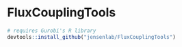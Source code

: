 # FluxCouplingTools

```r
# requires Gurobi's R library
devtools::install_github("jensenlab/FluxCouplingTools")
```
